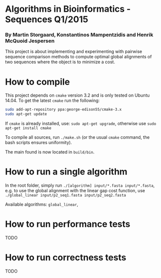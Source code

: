 # Algorithms in Bioinformatics - Sequences Q1/2015
### By Martin Storgaard, Konstantinos Mampentzidis and Henrik McQuoid Jespersen
This project is about implementing and experimenting with pairwise sequence comparison methods to compute optimal
global alignments of two sequences where the object is to minimize a cost.

# How to compile
This project depends on `cmake` version 3.2 and is only tested on Ubuntu 14.04. To get the latest `cmake` run
the following:

```bash
sudo add-apt-repository ppa:george-edison55/cmake-3.x
sudo apt-get update
```

If `cmake` is already installed, use: `sudo apt-get upgrade`, otherwise use `sudo apt-get install cmake`

To compile all sources, run `./make.sh` (or the usual `cmake` command, the bash scripts ensures uniformity).

The main found is now located in `build/bin`.

# How to run a single algorithm
In the root folder, simply run `./[algorithm] input/*.fasta input/*.fasta`, e.g. to use the global alignment with the
linear gap cost function, use `./global_linear input/p2_seq1.fasta input/p2_seq2.fasta`

Available algorithms: `global_linear`,

# How to run performance tests
TODO

# How to run correctness tests
TODO